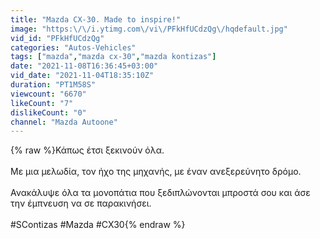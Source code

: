 ```yaml
---
title: "Mazda CX-30. Made to inspire!"
image: "https:\/\/i.ytimg.com\/vi\/PFkHfUCdzQg\/hqdefault.jpg"
vid_id: "PFkHfUCdzQg"
categories: "Autos-Vehicles"
tags: ["mazda","mazda cx-30","mazda kontizas"]
date: "2021-11-08T16:36:45+03:00"
vid_date: "2021-11-04T18:35:10Z"
duration: "PT1M58S"
viewcount: "6670"
likeCount: "7"
dislikeCount: "0"
channel: "Mazda Autoone"
---
```

{% raw %}Κάπως έτσι ξεκινούν όλα.<br /><br />Με μια μελωδία, τον ήχο της μηχανής, με έναν ανεξερεύνητο δρόμο.<br /><br />Ανακάλυψε όλα τα μονοπάτια που ξεδιπλώνονται μπροστά σου και άσε την έμπνευση να σε παρακινήσει.<br /><br />#SContizas #Mazda #CX30{% endraw %}
